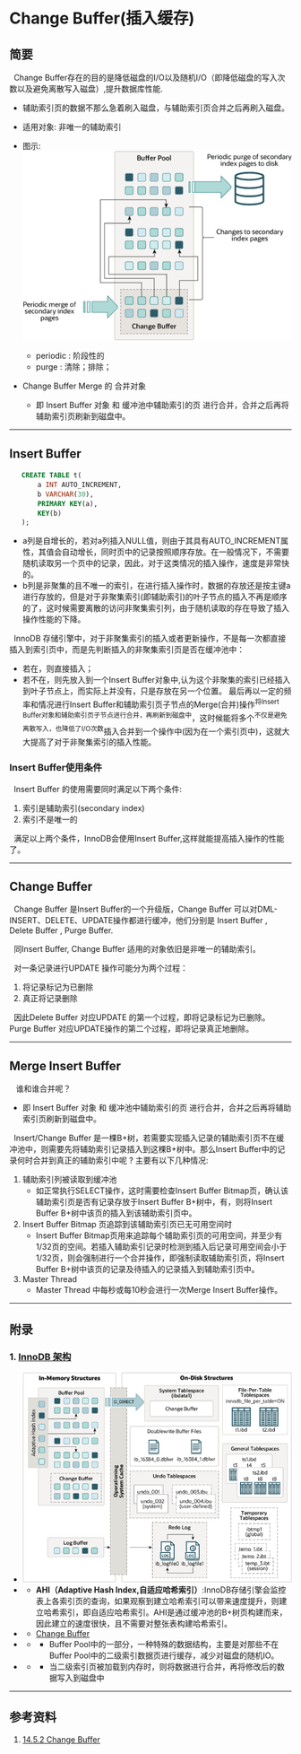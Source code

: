 # Change Buffer(插入缓存)
## 简要
&nbsp;&nbsp;Change Buffer存在的目的是降低磁盘的I/O以及随机I/O（即降低磁盘的写入次数以及避免离散写入磁盘）,提升数据库性能.
- 辅助索引页的数据不那么急着刷入磁盘，与辅助索引页合并之后再刷入磁盘。
- 适用对象: 非唯一的辅助索引
- 图示: <img src="./pics/innodb-change-buffer.png"/>
  
    + periodic : 阶段性的
    + purge : 清除；排除；
- Change Buffer Merge 的 合并对象
   + 即 Insert Buffer 对象 和 缓冲池中辅助索引的页 进行合并，合并之后再将辅助索引页刷新到磁盘中。
  
---

## Insert Buffer
```SQL
   CREATE TABLE t(
       a INT AUTO_INCREMENT,
       b VARCHAR(30),
       PRIMARY KEY(a),
       KEY(b)
   );
```

+ a列是自增长的，若对a列插入NULL值，则由于其具有AUTO_INCREMENT属性，其值会自动增长，同时页中的记录按照顺序存放。在一般情况下，不需要随机读取另一个页中的记录，因此，对于这类情况的插入操作，速度是非常快的。
+ b列是非聚集的且不唯一的索引，在进行插入操作时，数据的存放还是按主键a进行存放的，但是对于非聚集索引(即辅助索引)的叶子节点的插入不再是顺序的了，这时候需要离散的访问非聚集索引列，由于随机读取的存在导致了插入操作性能的下降。

&nbsp;&nbsp;InnoDB 存储引擎中，对于非聚集索引的插入或者更新操作，不是每一次都直接插入到索引页中，而是先判断插入的非聚集索引页是否在缓冲池中：
- 若在，则直接插入；
- 若不在，则先放入到一个Insert Buffer对象中,认为这个非聚集的索引已经插入到叶子节点上，而实际上并没有，只是存放在另一个位置。 最后再以一定的频率和情况进行Insert Buffer和辅助索引页子节点的Merge(合并)操作<sup>将Insert Buffer对象和辅助索引页子节点进行合并，再刷新到磁盘中</sup>，这时候能将多个<sup>不仅是避免离散写入，也降低了I/O次数</sup>插入合并到一个操作中(因为在一个索引页中)，这就大大提高了对于非聚集索引的插入性能。

### Insert Buffer使用条件
&nbsp;&nbsp;Insert Buffer 的使用需要同时满足以下两个条件:
1. 索引是辅助索引(secondary index)
2. 索引不是唯一的
   
&nbsp;&nbsp;满足以上两个条件，InnoDB会使用Insert Buffer,这样就能提高插入操作的性能了。

---

## Change Buffer
&nbsp;&nbsp;Change Buffer 是Insert Buffer的一个升级版，Change Buffer 可以对DML-INSERT、DELETE、UPDATE操作都进行缓冲，他们分别是 Insert Buffer , Delete Buffer , Purge Buffer.

&nbsp;&nbsp;同Insert Buffer, Change Buffer 适用的对象依旧是非唯一的辅助索引。

&nbsp;&nbsp;对一条记录进行UPDATE 操作可能分为两个过程：
1. 将记录标记为已删除
2. 真正将记录删除

&nbsp;&nbsp;因此Delete Buffer 对应UPDATE 的第一个过程，即将记录标记为已删除。Purge Buffer 对应UPDATE操作的第二个过程，即将记录真正地删除。

---

## Merge Insert Buffer
&nbsp;&nbsp; 谁和谁合并呢？
+ 即 Insert Buffer 对象 和 缓冲池中辅助索引的页 进行合并，合并之后再将辅助索引页刷新到磁盘中。
  
&nbsp;&nbsp;Insert/Change Buffer 是一棵B+树，若需要实现插入记录的辅助索引页不在缓冲池中，则需要先将辅助索引记录插入到这棵B+树中。那么Insert Buffer中的记录何时合并到真正的辅助索引中呢 ? 主要有以下几种情况:
1. 辅助索引列被读取到缓冲池
   - 如正常执行SELECT操作，这时需要检查Insert Buffer Bitmap页，确认该辅助索引页是否有记录存放于Insert Buffer B+树中，有，则将Insert Buffer B+树中该页的插入到该辅助索引页中。
2. Insert Buffer Bitmap 页追踪到该辅助索引页已无可用空间时
   - Insert Buffer Bitmap页用来追踪每个辅助索引页的可用空间，并至少有1/32页的空间。若插入辅助索引记录时检测到插入后记录可用空间会小于1/32页，则会强制进行一个合并操作，即强制读取辅助索引页，将Insert Buffer B+树中该页的记录及待插入的记录插入到辅助索引页中。
3. Master Thread
   - Master Thread 中每秒或每10秒会进行一次Merge Insert Buffer操作。
---

## 附录
### 1. [InnoDB 架构](https://dev.mysql.com/doc/refman/8.0/en/innodb-architecture.html)
- <img src="./pics/innodb-architecture.png"/>
- + **AHI（Adaptive Hash Index,自适应哈希索引）**:InnoDB存储引擎会监控表上各索引页的查询，如果观察到建立哈希索引可以带来速度提升，则建立哈希索引，即自适应哈希索引。AHI是通过缓冲池的B+树页构建而来，因此建立的速度很快，且不需要对整张表构建哈希索引。
- + [Change Buffer](https://dev.mysql.com/doc/refman/8.0/en/innodb-change-buffer.html)
- + - Buffer Pool中的一部分，一种特殊的数据结构，主要是对那些不在Buffer Pool中的二级索引数据页进行缓存，减少对磁盘的随机IO。
- + - 当二级索引页被加载到内存时，则将数据进行合并，再将修改后的数据写入到磁盘中
  

--- 
## 参考资料
1. [14.5.2 Change Buffer](https://dev.mysql.com/doc/refman/5.7/en/innodb-change-buffer.html)